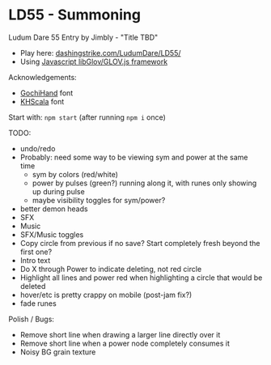 LD55 - Summoning
============================

Ludum Dare 55 Entry by Jimbly - "Title TBD"

* Play here: [dashingstrike.com/LudumDare/LD55/](http://www.dashingstrike.com/LudumDare/LD55/)
* Using [Javascript libGlov/GLOV.js framework](https://github.com/Jimbly/glovjs)

Acknowledgements:
* [GochiHand](https://fonts.google.com/specimen/Gochi+Hand) font
* [KHScala](https://www.dafont.com/khscala.font) font

Start with: `npm start` (after running `npm i` once)

TODO:
* undo/redo
* Probably: need some way to be viewing sym and power at the same time
  * sym by colors (red/white)
  * power by pulses (green?) running along it, with runes only showing up during pulse
  * maybe visibility toggles for sym/power?
* better demon heads
* SFX
* Music
* SFX/Music toggles
* Copy circle from previous if no save?  Start completely fresh beyond the first one?
* Intro text
* Do X through Power to indicate deleting, not red circle
* Highlight all lines and power red when highlighting a circle that would be deleted
* hover/etc is pretty crappy on mobile (post-jam fix?)
* fade runes

Polish / Bugs:
* Remove short line when drawing a larger line directly over it
* Remove short line when a power node completely consumes it
* Noisy BG grain texture

